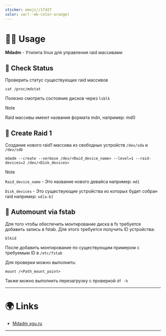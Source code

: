 ```yaml
---
sticker: emoji//1f427
color: var(--mk-color-orange)
---
```

# 👨‍🏭 Usage

**Mdadm** - Утилита linux для управления raid массивами

## 👀 Check Status

Проверить статус существующих raid массивов

```shell
cat /proc/mdstat
```

Полезно смотреть состояние дисков через `lsblk`

> [!NOTE]
>  Raid массивы имеют названия формата md*n*, например: md0

## 🔨 Create Raid 1

Создание нового raid1 массива из свободных устройств `/dev/sda` и `/dev/sdb`

```shell
mdadm --create --verbose /dev/<Raid_device_name> --level=1 --raid-devices=2 /dev/<Disk_devices>
```

>[!NOTE]
> `Raid_device_name` - Это название нового девайса например: `md1`
> 
> `Disk_devices` - Это существующие устройства из которых будет собран raid например: `sd[a-b]`

## 🚀 Automount via fstab

Для того чтобы обеспечить монтирование диска в fs требуется добавить запись в fstab.
Для этого требуется получить ID устройства:

```shell
blkid
```

После добавить монтирование по существующим примером с требуемым ID в `/etc/fstab`

Для проверки можно выполнить:

```shell
mount /<Path_mount_point>
```

Также можно выполнить перезагрузку с проверкой `df -h`

---

# 🌍 Links

- [Mdadm xgu.ru](http://xgu.ru/wiki/mdadm)

---
